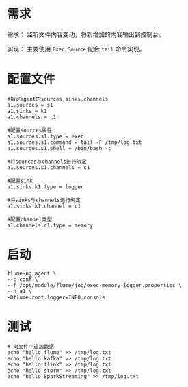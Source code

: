 # 需求

需求： 监听文件内容变动，将新增加的内容输出到控制台。

实现： 主要使用 `Exec Source` 配合 `tail` 命令实现。

# 配置文件

```properties
#指定agent的sources,sinks,channels
a1.sources = s1  
a1.sinks = k1  
a1.channels = c1  
   
#配置sources属性
a1.sources.s1.type = exec
a1.sources.s1.command = tail -F /tmp/log.txt
a1.sources.s1.shell = /bin/bash -c

#将sources与channels进行绑定
a1.sources.s1.channels = c1
   
#配置sink 
a1.sinks.k1.type = logger

#将sinks与channels进行绑定  
a1.sinks.k1.channel = c1  
   
#配置channel类型
a1.channels.c1.type = memory
```

# 启动

```shell
flume-ng agent \
--c conf \
--f /opt/module/flume/job/exec-memory-logger.properties \
--n a1 \
-Dflume.root.logger=INFO,console
```

# 测试

```shell
# 向文件中追加数据
echo "hello flume" >> /tmp/log.txt
echo "hello kafka" >> /tmp/log.txt
echo "hello flink" >> /tmp/log.txt
echo "hello storm" >> /tmp/log.txt
echo "hello SparkStreaming" >> /tmp/log.txt
```

